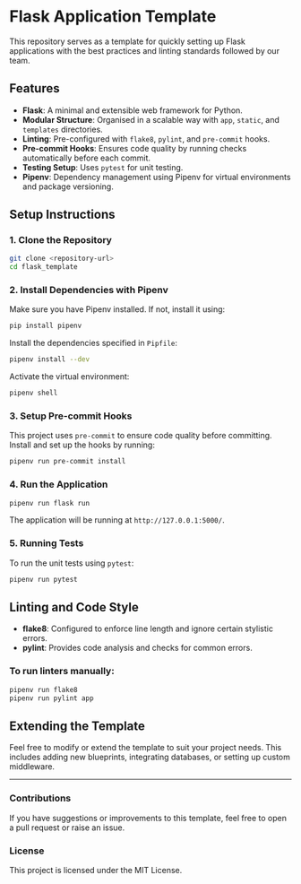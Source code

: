 # Flask Application Template

This repository serves as a template for quickly setting up Flask applications with the best practices and linting standards followed by our team.

## Features

- **Flask**: A minimal and extensible web framework for Python.
- **Modular Structure**: Organised in a scalable way with `app`, `static`, and `templates` directories.
- **Linting**: Pre-configured with `flake8`, `pylint`, and `pre-commit` hooks.
- **Pre-commit Hooks**: Ensures code quality by running checks automatically before each commit.
- **Testing Setup**: Uses `pytest` for unit testing.
- **Pipenv**: Dependency management using Pipenv for virtual environments and package versioning.

## Setup Instructions

### 1. Clone the Repository

```bash
git clone <repository-url>
cd flask_template
```

### 2. Install Dependencies with Pipenv

Make sure you have Pipenv installed. If not, install it using:

```bash
pip install pipenv
```

Install the dependencies specified in `Pipfile`:

```bash
pipenv install --dev
```

Activate the virtual environment:

```bash
pipenv shell
```

### 3. Setup Pre-commit Hooks

This project uses `pre-commit` to ensure code quality before committing. Install and set up the hooks by running:

```bash
pipenv run pre-commit install
```

### 4. Run the Application

```bash
pipenv run flask run
```

The application will be running at `http://127.0.0.1:5000/`.

### 5. Running Tests

To run the unit tests using `pytest`:

```bash
pipenv run pytest
```

## Linting and Code Style

- **flake8**: Configured to enforce line length and ignore certain stylistic errors.
- **pylint**: Provides code analysis and checks for common errors.

### To run linters manually:

```bash
pipenv run flake8
pipenv run pylint app
```

## Extending the Template

Feel free to modify or extend the template to suit your project needs. This includes adding new blueprints, integrating databases, or setting up custom middleware.

---

### Contributions

If you have suggestions or improvements to this template, feel free to open a pull request or raise an issue.

### License

This project is licensed under the MIT License.
```
